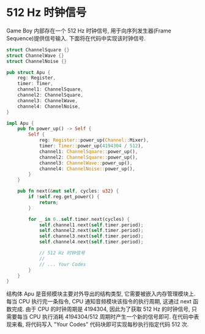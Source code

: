# 512 Hz 时钟信号

Game Boy 内部存在一个 512 Hz 时钟信号, 用于向序列发生器(Frame Sequence)提供信号输入. 下面将在代码中实现该时钟信号.

```rs
struct ChannelSquare {}
struct ChannelWave {}
struct ChannelNoise {}

pub struct Apu {
    reg: Register,
    timer: Timer,
    channel1: ChannelSquare,
    channel2: ChannelSquare,
    channel3: ChannelWave,
    channel4: ChannelNoise,
}

impl Apu {
    pub fn power_up() -> Self {
        Self {
            reg: Register::power_up(Channel::Mixer),
            timer: Timer::power_up(4194304 / 512),
            channel1: ChannelSquare::power_up(),
            channel2: ChannelSquare::power_up(),
            channel3: ChannelWave::power_up(),
            channel4: ChannelNoise::power_up(),
        }
    }

    pub fn next(&mut self, cycles: u32) {
        if !self.reg.get_power() {
            return;
        }

        for _ in 0..self.timer.next(cycles) {
            self.channel1.next(self.timer.period);
            self.channel2.next(self.timer.period);
            self.channel3.next(self.timer.period);
            self.channel4.next(self.timer.period);

            // 512 Hz 时钟信号
            //
            // ... Your Codes
        }
    }
}
```

结构体 Apu 是音频模块主要对外导出的结构类型, 它需要被嵌入内存管理模块上. 每当 CPU 执行完一条指令, CPU 通知音频模块该指令的执行周期, 这通过 next 函数完成. 由于 CPU 的时钟周期是 4194304, 因此为了获取 512 Hz 的时钟信号, 只需要每当 CPU 执行消耗 4194304/512 周期时产生一个新的信号即可. 在代码中表现来看, 将代码写入 "Your Codes" 代码块即可实现每秒执行指定代码 512 次.
